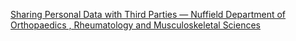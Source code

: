 [Sharing Personal Data with Third Parties — Nuffield Department of Orthopaedics , Rheumatology and Musculoskeletal Sciences](https://qi.tc/qi/120792)